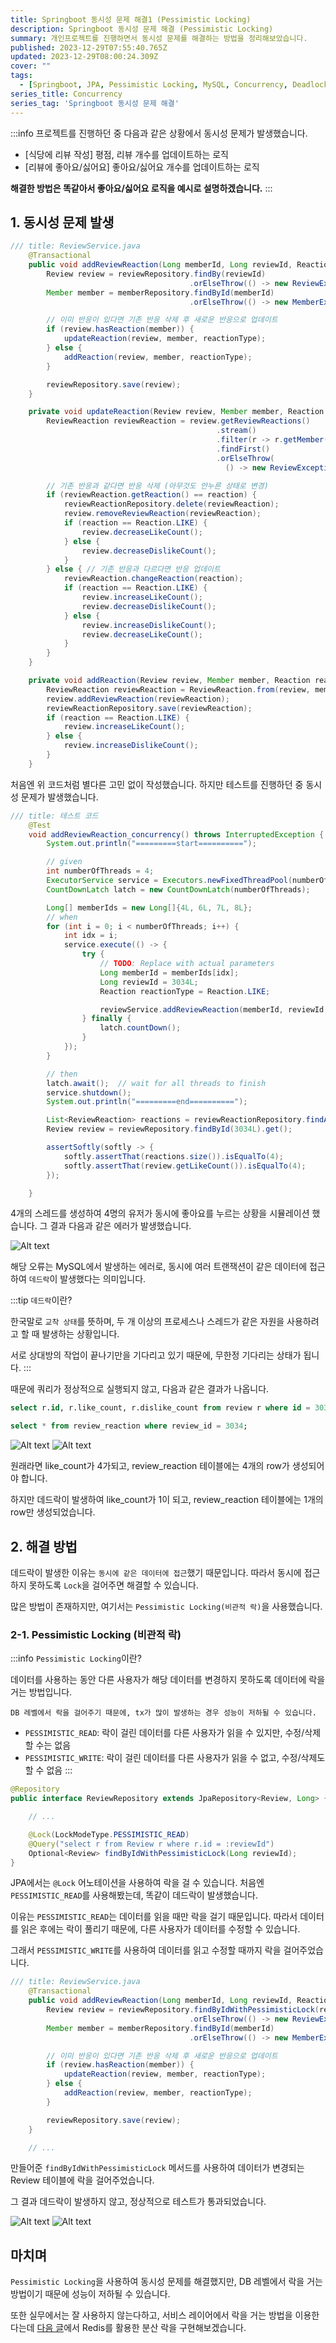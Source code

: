 ```yaml
---
title: Springboot 동시성 문제 해결1 (Pessimistic Locking)
description: Springboot 동시성 문제 해결 (Pessimistic Locking)
summary: 개인프로젝트를 진행하면서 동시성 문제를 해결하는 방법을 정리해보았습니다.
published: 2023-12-29T07:55:40.765Z
updated: 2023-12-29T08:00:24.309Z
cover: ""
tags:
  - [Springboot, JPA, Pessimistic Locking, MySQL, Concurrency, Deadlock]
series_title: Concurrency
series_tag: 'Springboot 동시성 문제 해결'
---
```


:::info
프로젝트를 진행하던 중 다음과 같은 상황에서 동시성 문제가 발생했습니다.
- [식당에 리뷰 작성] 평점, 리뷰 개수를 업데이트하는 로직
- [리뷰에 좋아요/싫어요] 좋아요/싫어요 개수를 업데이트하는 로직

__해결한 방법은 똑같아서 좋아요/싫어요 로직을 예시로 설명하겠습니다.__
:::

## 1. 동시성 문제 발생

```java
/// title: ReviewService.java
    @Transactional
    public void addReviewReaction(Long memberId, Long reviewId, Reaction reactionType) {
        Review review = reviewRepository.findBy(reviewId)
                                        .orElseThrow(() -> new ReviewException(NOT_FOUND_REVIEW));
        Member member = memberRepository.findById(memberId)
                                        .orElseThrow(() -> new MemberException(NOT_FOUND_MEMBER));

        // 이미 반응이 있다면 기존 반응 삭제 후 새로운 반응으로 업데이트
        if (review.hasReaction(member)) {
            updateReaction(review, member, reactionType);
        } else {
            addReaction(review, member, reactionType);
        }

        reviewRepository.save(review);
    }

    private void updateReaction(Review review, Member member, Reaction reaction) {
        ReviewReaction reviewReaction = review.getReviewReactions()
                                              .stream()
                                              .filter(r -> r.getMember().getId().equals(member.getId()))
                                              .findFirst()
                                              .orElseThrow(
                                                () -> new ReviewException(NOT_FOUND_REVIEW_REACTION));

        // 기존 반응과 같다면 반응 삭제 (아무것도 안누른 상태로 변경)
        if (reviewReaction.getReaction() == reaction) {
            reviewReactionRepository.delete(reviewReaction);
            review.removeReviewReaction(reviewReaction);
            if (reaction == Reaction.LIKE) {
                review.decreaseLikeCount();
            } else {
                review.decreaseDislikeCount();
            }
        } else { // 기존 반응과 다르다면 반응 업데이트
            reviewReaction.changeReaction(reaction);
            if (reaction == Reaction.LIKE) {
                review.increaseLikeCount();
                review.decreaseDislikeCount();
            } else {
                review.increaseDislikeCount();
                review.decreaseLikeCount();
            }
        }
    }

    private void addReaction(Review review, Member member, Reaction reaction) {
        ReviewReaction reviewReaction = ReviewReaction.from(review, member, reaction);
        review.addReviewReaction(reviewReaction);
        reviewReactionRepository.save(reviewReaction);
        if (reaction == Reaction.LIKE) {
            review.increaseLikeCount();
        } else {
            review.increaseDislikeCount();
        }
    }
```

처음엔 위 코드처럼 별다른 고민 없이 작성했습니다. 하지만 테스트를 진행하던 중 동시성 문제가 발생했습니다.

```java
/// title: 테스트 코드
    @Test
    void addReviewReaction_concurrency() throws InterruptedException {
        System.out.println("=========start==========");

        // given
        int numberOfThreads = 4;
        ExecutorService service = Executors.newFixedThreadPool(numberOfThreads);
        CountDownLatch latch = new CountDownLatch(numberOfThreads);

        Long[] memberIds = new Long[]{4L, 6L, 7L, 8L};
        // when
        for (int i = 0; i < numberOfThreads; i++) {
            int idx = i;
            service.execute(() -> {
                try {
                    // TODO: Replace with actual parameters
                    Long memberId = memberIds[idx];
                    Long reviewId = 3034L;
                    Reaction reactionType = Reaction.LIKE;

                    reviewService.addReviewReaction(memberId, reviewId, reactionType);
                } finally {
                    latch.countDown();
                }
            });
        }

        // then
        latch.await();  // wait for all threads to finish
        service.shutdown();
        System.out.println("=========end==========");

        List<ReviewReaction> reactions = reviewReactionRepository.findAll();
        Review review = reviewRepository.findById(3034L).get();

        assertSoftly(softly -> {
            softly.assertThat(reactions.size()).isEqualTo(4);
            softly.assertThat(review.getLikeCount()).isEqualTo(4);
        });

    }
```

4개의 스레드를 생성하여 4명의 유저가 동시에 좋아요를 누르는 상황을 시뮬레이션 했습니다. 그 결과 다음과 같은 에러가 발생했습니다.

![Alt text](image-2.png)

해당 오류는 MySQL에서 발생하는 에러로, 동시에 여러 트랜잭션이 같은 데이터에 접근하여 `데드락`이 발생했다는 의미입니다.

:::tip
`데드락`이란?

한국말로 `교착 상태`를 뜻하며, 두 개 이상의 프로세스나 스레드가 같은 자원을 사용하려고 할 때 발생하는 상황입니다.

서로 상대방의 작업이 끝나기만을 기다리고 있기 때문에, 무한정 기다리는 상태가 됩니다.
:::

때문에 쿼리가 정상적으로 실행되지 않고, 다음과 같은 결과가 나옵니다.

```sql
select r.id, r.like_count, r.dislike_count from review r where id = 3034;

select * from review_reaction where review_id = 3034;
```

![Alt text](image.png)
![Alt text](image-1.png)

원래라면 like_count가 4가되고, review_reaction 테이블에는 4개의 row가 생성되어야 합니다.

하지만 데드락이 발생하여 like_count가 1이 되고, review_reaction 테이블에는 1개의 row만 생성되었습니다.

## 2. 해결 방법

데드락이 발생한 이유는 `동시에 같은 데이터에 접근`했기 때문입니다. 따라서 동시에 접근하지 못하도록 `Lock`을 걸어주면 해결할 수 있습니다.

많은 방법이 존재하지만, 여기서는 `Pessimistic Locking(비관적 락)`을 사용했습니다.

### 2-1. Pessimistic Locking (비관적 락)

:::info
`Pessimistic Locking`이란?

데이터를 사용하는 동안 다른 사용자가 해당 데이터를 변경하지 못하도록 데이터에 락을 거는 방법입니다.

`DB 레벨에서 락을 걸어주기 때문에, tx가 많이 발생하는 경우 성능이 저하될 수 있습니다.`

- `PESSIMISTIC_READ`: 락이 걸린 데이터를 다른 사용자가 읽을 수 있지만, 수정/삭제할 수는 없음
- `PESSIMISTIC_WRITE`: 락이 걸린 데이터를 다른 사용자가 읽을 수 없고, 수정/삭제도 할 수 없음
:::

```java
@Repository
public interface ReviewRepository extends JpaRepository<Review, Long> {

    // ...

    @Lock(LockModeType.PESSIMISTIC_READ)
    @Query("select r from Review r where r.id = :reviewId")
    Optional<Review> findByIdWithPessimisticLock(Long reviewId);
}
```

JPA에서는 `@Lock` 어노테이션을 사용하여 락을 걸 수 있습니다. 처음엔 `PESSIMISTIC_READ`를 사용해봤는데, 똑같이 데드락이 발생했습니다.

이유는 `PESSIMISTIC_READ`는 데이터를 읽을 때만 락을 걸기 때문입니다. 따라서 데이터를 읽은 후에는 락이 풀리기 때문에, 다른 사용자가 데이터를 수정할 수 있습니다.

그래서 `PESSIMISTIC_WRITE`를 사용하여 데이터를 읽고 수정할 때까지 락을 걸어주었습니다.

```java
/// title: ReviewService.java
    @Transactional
    public void addReviewReaction(Long memberId, Long reviewId, Reaction reactionType) {
        Review review = reviewRepository.findByIdWithPessimisticLock(reviewId)
                                        .orElseThrow(() -> new ReviewException(NOT_FOUND_REVIEW));
        Member member = memberRepository.findById(memberId)
                                        .orElseThrow(() -> new MemberException(NOT_FOUND_MEMBER));

        // 이미 반응이 있다면 기존 반응 삭제 후 새로운 반응으로 업데이트
        if (review.hasReaction(member)) {
            updateReaction(review, member, reactionType);
        } else {
            addReaction(review, member, reactionType);
        }

        reviewRepository.save(review);
    }

    // ...
```

만들어준 `findByIdWithPessimisticLock` 메서드를 사용하여 데이터가 변경되는 Review 테이블에 락을 걸어주었습니다.

그 결과 데드락이 발생하지 않고, 정상적으로 테스트가 통과되었습니다.

![Alt text](image-3.png)
![Alt text](image-4.png)

## 마치며

`Pessimistic Locking`을 사용하여 동시성 문제를 해결했지만, DB 레벨에서 락을 거는 방법이기 때문에 성능이 저하될 수 있습니다.

또한 실무에서는 잘 사용하지 않는다하고, 서비스 레이어에서 락을 거는 방법을 이용한다는데 [다음 글](https://k-devlog.vercel.app/troubleshooting-concurrency2)에서 Redis를 활용한 분산 락을 구현해보겠습니다.
